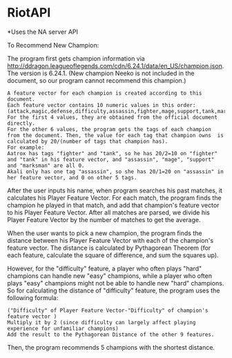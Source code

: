 # RiotAPI
*Uses the NA server API

To Recommend New Champion:

The program first gets champion information via http://ddragon.leagueoflegends.com/cdn/6.24.1/data/en_US/champion.json. The version is 6.24.1. (New champion Neeko is not included in the document, so our program cannot recommend this champion.)
    
    A feature vector for each champion is created according to this document.
    Each feature vector contains 10 numeric values in this order:            
    (attack,magic,defense,difficulty,assassin,fighter,mage,support,tank,marksman)
    For the first 4 values, they are obtained from the official document directly.
    For the other 6 values, the program gets the tags of each champion from the document. Then, the value for each tag that champion owns  is calculated by 20/(number of tags that champion has). 
    For example: 
    Aatrox has tags "fighter" and "tank", so he has 20/2=10 on "fighter" and "tank" in his feature vector, and "assassin", "mage", "support" and "marksman" are all 0. 
    Akali only has one tag "assassin", so she has 20/1=20 on "assassin" in her feature vector, and 0 on other 5 tags.
    
After the user inputs his name, when program searches his past matches, it calculates his Player Feature Vector. For each match, the program finds the champion he played in that match, and add that champion's feature vector to his Player Feature Vector. After all matches are parsed, we divide his Player Feature Vector by the number of matches to get the average.

When the user wants to pick a new champion, the program finds the distance between his Player Feature Vector with each of the champion's feature vector. The distance is calculated by Pythagorean Theorem (for each feature, calculate the square of difference, and sum the squares up). 

However, for the "difficulty" feature, a player who often plays "hard" champions can handle new "easy" champions, while a player who often plays "easy" champions might not be able to handle new "hard" champions. So for calculating the distance of "difficulty" feature, the program uses the following formula: 
    
    ("Difficulty" of Player Feature Vector-"Difficulty" of champion's feature vector )
    Multiply it by 2 (since difficulty can largely affect playing experience for unfamiliar champions)
    Add the result to the Pythagorean Distance of the other 9 features.

Then, the program recommends 5 champions with the shortest distance.
